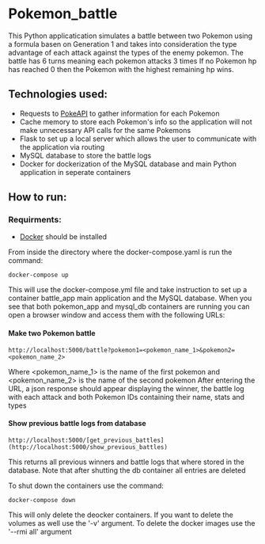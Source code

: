 # Pokemon_battle
This Python applicatication simulates a battle between two Pokemon using a formula basen on Generation 1 and takes into consideration
the type advantage of each attack against the types of the enemy pokemon. The battle has 6 turns meaning each pokemon attacks 3 times
If no Pokemon hp has reached 0 then the Pokemon with the highest remaining hp wins. 

## Technologies used:
  - Requests to [PokeAPI](https://pokeapi.co/) to gather information for each Pokemon
  - Cache memory to store each Pokemon's info so the application will not make unnecessary API calls for the same Pokemons
  - Flask to set up a local server which allows the user to communicate with the application via routing
  - MySQL database to store the battle logs
  - Docker for dockerization of the MySQL database and main Python application in seperate containers

## How to run:

### Requirments:
  - [Docker](https://www.docker.com/) should be installed
  
  From inside the directory where the docker-compose.yaml is run the command:
  ```shell
  docker-compose up
  ```
  This will use the docker-compose.yml file and take instruction to set up a container battle_app main application and the MySQL database.
  When you see that both pokemon_app and mysql_db containers are running you can open a browser window and access them with the following URLs:
  #### Make two Pokemon battle
  
    http://localhost:5000/battle?pokemon1=<pokemon_name_1>&pokemon2=<pokemon_name_2> 
    
  Where <pokemon_name_1> is the name of the first pokemon and <pokemon_name_2> is the name of the second pokemon
  After entering the URL, a json response should appear displaying the winner, the battle log with each attack and both Pokemon IDs containing
  their name, stats and types

  #### Show previous battle logs from database

    http://localhost:5000/[get_previous_battles](http://localhost:5000/show_previous_battles)

  This returns all previous winners and battle logs that where stored in the database. Note that after shutting the db container all entries are deleted

  To shut down the containers use the command:

    docker-compose down

  This will only delete the deocker containers. If you want to delete the volumes as well use the '-v' argument.
  To delete the docker images use the '--rmi all' argument

